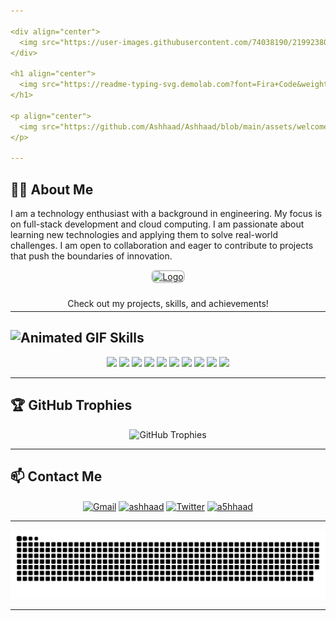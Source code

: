 ```yaml
---

<div align="center">
  <img src="https://user-images.githubusercontent.com/74038190/219923809-b86dc415-a0c2-4a38-bc88-ad6cf06395a8.gif" alt="Animated GIF" width="200"/>
</div>

<h1 align="center">
  <img src="https://readme-typing-svg.demolab.com?font=Fira+Code&weight=700&size=30&pause=1000&color=854CE6&center=true&vCenter=true&width=450&height=40&lines=Hello,+I'm+Ashhaad!;Welcome+to+my;+GitHub+Profile!+%F0%9F%92%BB" alt="Typing SVG" />
</h1>

<p align="center">
  <img src="https://github.com/Ashhaad/Ashhaad/blob/main/assets/welcome.gif" alt="Welcome" />
</p>

---
```


## 👨‍💻 **About Me**
I am a technology enthusiast with a background in engineering. My focus is on full-stack development and cloud computing. I am passionate about learning new technologies and applying them to solve real-world challenges. I am open to collaboration and eager to contribute to projects that push the boundaries of innovation.

<div align="center">
  <a href="https://a5hhaad.github.io/" target="_blank">
    <img src="https://camo.githubusercontent.com/7b3a65fcfa0eba7775c665c73edf42939c16181afe1425464afe4331788a7a60/68747470733a2f2f696d672e69636f6e73382e636f6d2f636f6c6f722f34382f3030303030302f646f6d61696e2e706e67" alt="Logo" style="margin-bottom: 10px; border-radius: 8px; border: 2px solid #ccc;" />
  </a>
  <p style="margin-bottom: -10px;">Check out my projects, skills, and achievements!</p>
</div>

---

## <img src="https://user-images.githubusercontent.com/74038190/212284087-bbe7e430-757e-4901-90bf-4cd2ce3e1852.gif" alt="Animated GIF" width="18" height="18"/> **Skills**

<div align="center">
  <img src="https://img.icons8.com/color/48/000000/javascript.png"/>
  <img src="https://img.icons8.com/color/48/000000/html-5.png"/>
  <img src="https://img.icons8.com/color/48/000000/css3.png"/>
  <img src="https://img.icons8.com/color/48/000000/python.png"/>
  <img src="https://img.icons8.com/color/48/000000/react-native.png"/>
  <img src="https://img.icons8.com/color/48/000000/nodejs.png"/>
  <img src="https://img.icons8.com/color/48/000000/docker.png"/>
  <img src="https://img.icons8.com/color/48/000000/kubernetes.png"/>
  <img src="https://img.icons8.com/color/48/000000/amazon-web-services.png"/>
  <img src="https://img.icons8.com/color/48/000000/git.png"/>
</div>

---

## 🏆 **GitHub Trophies**

<div align="center">
  <img src="https://github-profile-trophy.vercel.app/?username=Ashhaad&theme=monokai&no-frame=true&row=1" alt="GitHub Trophies">
</div>

---

## 📫 **Contact Me**

<p align="center">
  <a href="mailto:ashhad0105@gmail.com" target="blank"><img align="center" src="https://img.icons8.com/color/48/000000/gmail.png" alt="Gmail" height="40" /></a>
  <a href="https://linkedin.com/in/ashhaad" target="blank"><img align="center" src="https://img.icons8.com/color/48/000000/linkedin.png" alt="ashhaad" height="40" /></a>
  <a href="https://twitter.com/a5hhaad" target="blank"><img align="center" src="https://img.icons8.com/color/48/000000/twitter.png" alt="Twitter" height="40" /></a>
  <a href="https://instagram.com/a5hhaad" target="blank"><img align="center" src="https://img.icons8.com/color/48/000000/instagram-new.png" alt="a5hhaad" height="40" /></a>
</p>

---

<p align="center">
  <img src="https://raw.githubusercontent.com/a5hhaad/a5hhaad/main/output/github-contribution-grid-snake.svg" alt="snake eating contributions" />
</p>

---
